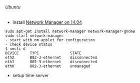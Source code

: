 ###### Ubuntu 
* install [Network Manager on 14.04](https://help.ubuntu.com/community/NetworkManager)
```
sudo apt-get install network-manager network-manager-gnome
sudo start network-manager
- start with nm-applet for configuration
- check device status
$ nmcli d
DEVICE     TYPE              STATE
eth2       802-3-ethernet    disconnected
eth1       802-3-ethernet    disconnected
eth0       802-3-ethernet    unmanaged
```
* setup time server
```

```
